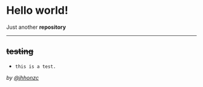 # Hello world!
Just another **repository**

---
## ~~testing~~
* `this is a test.`


 _by [@jhhonzc](http://www.jhhon.com)_
